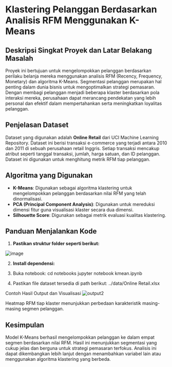 # Klastering Pelanggan Berdasarkan Analisis RFM Menggunakan K-Means

## Deskripsi Singkat Proyek dan Latar Belakang Masalah

Proyek ini bertujuan untuk mengelompokkan pelanggan berdasarkan perilaku belanja mereka menggunakan analisis RFM (Recency, Frequency, Monetary) dan algoritma K-Means. Segmentasi pelanggan merupakan hal penting dalam dunia bisnis untuk mengoptimalkan strategi pemasaran. Dengan membagi pelanggan menjadi beberapa klaster berdasarkan pola interaksi mereka, perusahaan dapat merancang pendekatan yang lebih personal dan efektif dalam mempertahankan serta meningkatkan loyalitas pelanggan.

## Penjelasan Dataset

Dataset yang digunakan adalah **Online Retail** dari UCI Machine Learning Repository. Dataset ini berisi transaksi e-commerce yang terjadi antara 2010 dan 2011 di sebuah perusahaan retail Inggris. Setiap transaksi mencakup atribut seperti tanggal transaksi, jumlah, harga satuan, dan ID pelanggan. Dataset ini digunakan untuk menghitung metrik RFM tiap pelanggan.

## Algoritma yang Digunakan

- **K-Means**: Digunakan sebagai algoritma klastering untuk mengelompokkan pelanggan berdasarkan nilai RFM yang telah dinormalisasi.
- **PCA (Principal Component Analysis)**: Digunakan untuk mereduksi dimensi fitur guna visualisasi klaster secara dua dimensi.
- **Silhouette Score**: Digunakan sebagai metrik evaluasi kualitas klastering.

## Panduan Menjalankan Kode

1. **Pastikan struktur folder seperti berikut:**

![image](https://github.com/user-attachments/assets/d2339690-a66e-4a23-8c54-ef33ed82e2c6)


2. **Install dependensi:**

3. Buka notebook:
cd notebooks
jupyter notebook kmean.ipynb

4. Pastikan file dataset tersedia di path berikut:
../data/Online Retail.xlsx

Contoh Hasil Output dan Visualisasi
![output2](https://github.com/user-attachments/assets/cb4e3252-22f2-4dab-b5e7-af40de1acf9f)

Heatmap RFM tiap klaster menunjukkan perbedaan karakteristik masing-masing segmen pelanggan.

## Kesimpulan
Model K-Means berhasil mengelompokkan pelanggan ke dalam empat segmen berdasarkan nilai RFM. Hasil ini menunjukkan segmentasi yang cukup jelas dan berguna untuk strategi pemasaran terfokus. Analisis ini dapat dikembangkan lebih lanjut dengan menambahkan variabel lain atau menggunakan algoritma klastering yang berbeda.
